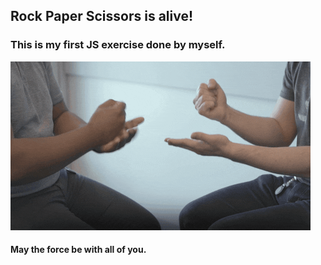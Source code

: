 
## Rock Paper Scissors is alive!

### This is my first JS exercise done by myself.

![Rock Paper Scissors Match](/img/rock-paper-scissors.gif)



#### May the force be with all of you.
